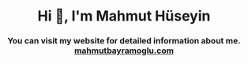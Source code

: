 <h1 align="center">Hi 👋, I'm Mahmut Hüseyin</h1>
<h3 align="center">You can visit my website for detailed information about me. <br>  <a href="https://mahmutbayramoglu.com" target="_blank">mahmutbayramoglu.com</a></h3>

 
 
